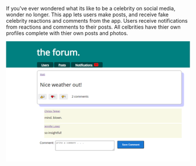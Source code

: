 If you've ever wondered what its like to be a celebrity on social media, wonder no longer. This app lets users make posts, and receive fake celebrity reactions and comments from the app. Users receive notifications from reactions and comments to their posts. All celbrities have thier own profiles complete with thier own posts and photos.

![Alt text](public/Capture.PNG?raw=true "Title")
